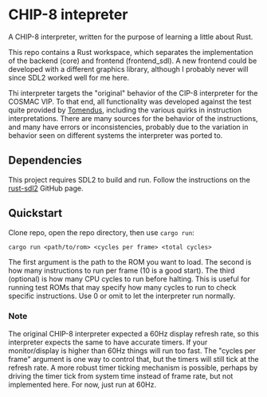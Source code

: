 # CHIP-8 intepreter

A CHIP-8 interpreter, written for the purpose of learning a little about Rust. 

This repo contains a Rust workspace, which separates the implementation of the backend (core) and frontend (frontend_sdl). A new frontend could be developed with a different graphics library, although I probably never will since SDL2 worked well for me here.

Thi interpreter targets the "original" behavior of the CIP-8 interpreter for the COSMAC VIP. To that end, all functionality was developed against the test quite provided by [Tomendus](https://github.com/Timendus/chip8-test-suite), including the various quirks in instruction interpretations. There are many sources for the behavior of the instructions, and many have errors or inconsistencies, probably due to the variation in behavior seen on different systems the interpreter was ported to.

## Dependencies

This project requires SDL2 to build and run. Follow the instructions on the [rust-sdl2](https://github.com/Rust-SDL2/rust-sdl2) GitHub page.

## Quickstart

Clone repo, open the repo directory, then use `cargo run`:

`cargo run <path/to/rom> <cycles per frame> <total cycles>`

The first argument is the path to the ROM you want to load. The second is how many instructions to run per frame (10 is a good start). The third (optional) is how many CPU cycles to run before halting. This is useful for running test ROMs that may specify how many cycles to run to check specific instructions. Use 0 or omit to let the interpreter run normally.

### Note

The original CHIP-8 interpreter expected a 60Hz display refresh rate, so this interpreter expects the same to have accurate timers. If your monitor/display is higher than 60Hz things will run too fast. The "cycles per frame" argument is one way to control that, but the timers will still tick at the refresh rate. A more robust timer ticking mechanism is possible, perhaps by driving the timer tick from system time instead of frame rate, but not implemented here. For now, just run at 60Hz.
